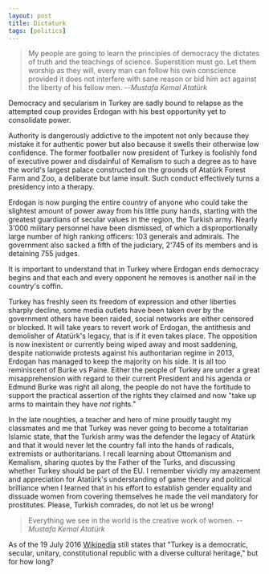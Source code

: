 ```yaml
---
layout: post 
title: Dictaturk
tags: [politics]
---
```

> My people are going to learn the principles of democracy the dictates of truth and the teachings of science. Superstition must go. Let them worship as they will, every man can follow his own conscience provided it does not interfere with sane reason or bid him act against the liberty of his fellow men.
>   --<cite>Mustafa Kemal Atatürk</cite>

Democracy and secularism in Turkey are sadly bound to relapse as the attempted coup provides Erdogan with his best opportunity yet to consolidate power. 

Authority is dangerously addictive to the impotent not only because they mistake it for authentic power but also because it swells their otherwise low confidence. The former footballer now president of Turkey is foolishly fond of executive power and disdainful of Kemalism to such a degree as to have the world's largest palace constructed on the grounds of Atatürk Forest Farm and Zoo, a deliberate but lame insult. Such conduct effectively turns a presidency into a therapy.

Erdogan is now purging the entire country of anyone who could take the slightest amount of power away from his little puny hands, starting with the greatest guardians of secular values in the region, the Turkish army. Nearly 3'000 military personnel have been dismissed, of which a disproportionally large number of high ranking officers: 103 generals and admirals. The government also sacked a fifth of the judiciary, 2'745 of its members and is detaining 755 judges.

It is important to understand that in Turkey where Erdogan ends democracy begins and that each and every opponent he removes is another nail in the country's coffin.

Turkey has freshly seen its freedom of expression and other liberties sharply decline, some media outlets have been taken over by the government others have been raided, social networks are either censored or blocked. It will take years to revert work of Erdogan, the antithesis and demolisher of Atatürk's legacy, that is if it even takes place. The opposition is now inexistent or currently being wiped away and most saddening, despite nationwide protests against his authoritarian regime in 2013, Erdogan has managed to keep the majority on his side. It is all too reminiscent of Burke vs Paine. Either the people of Turkey are under a great misapprehension with regard to their current President and his agenda or Edmund Burke was right all along, the people do not have the fortitude to support the practical assertion of the rights they claimed and now "take up arms to maintain they have *not* rights." 

In the late noughties, a teacher and hero of mine proudly taught my classmates and me that Turkey was never going to become a totalitarian Islamic state, that the Turkish army was the defender the legacy of Atatürk and that it would never let the country fall into the hands of radicals, extremists or authoritarians. I recall learning about Ottomanism and Kemalism, sharing quotes by the Father of the Turks, and discussing whether Turkey should be part of the EU. I remember vividly my amazement and appreciation for Atatürk's understanding of game theory and political brilliance when I learned that in his effort to establish gender equality and dissuade women from covering themselves he made the veil mandatory for prostitutes. Please, Turkish comrades, do not let us be wrong!

> Everything we see in the world is the creative work of women.
> --<cite>Mustafa Kemal Atatürk</cite>

As of the 19 July 2016 [Wikipedia](https://en.wikipedia.org/wiki/Turkey) still states that "Turkey is a democratic, secular, unitary, constitutional republic with a diverse cultural heritage," but for how long?

